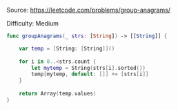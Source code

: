 Source: <https://leetcode.com/problems/group-anagrams/>

Difficulty: Medium

```swift
func groupAnagrams(_ strs: [String]) -> [[String]] {

    var temp = [String: [String]]()
    
    for i in 0..<strs.count {
        let mytemp = String(strs[i].sorted())
        temp[mytemp, default: []] += [strs[i]]
    }
        
    return Array(temp.values)
}
```
